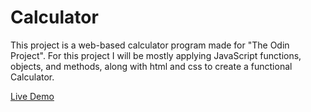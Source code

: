 # Calculator

This project is a web-based calculator program made for "The Odin Project". For this project I will be mostly applying JavaScript functions, objects, and methods, along with html and css to create a functional Calculator.

[Live Demo](https://ehrelevant.github.io/calculator/)

